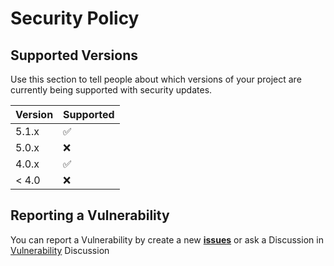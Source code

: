 # Security Policy

## Supported Versions

Use this section to tell people about which versions of your project are
currently being supported with security updates.

| Version | Supported          |
| ------- | ------------------ |
| 5.1.x   | :white_check_mark: |
| 5.0.x   | :x:                |
| 4.0.x   | :white_check_mark: |
| < 4.0   | :x:                |

## Reporting a Vulnerability

You can report a Vulnerability by create a new [**issues**](https://github.com/Programing-School/developer-portfolio/issues) or ask a Discussion in [Vulnerability](https://github.com/Programing-School/developer-portfolio/discussions/7) Discussion
